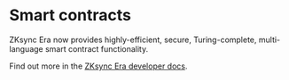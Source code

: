 # Smart contracts

ZKsync Era now provides highly-efficient, secure, Turing-complete, multi-language smart contract functionality. 

Find out more in the [ZKsync Era developer docs](https://docs.zksync.io).
